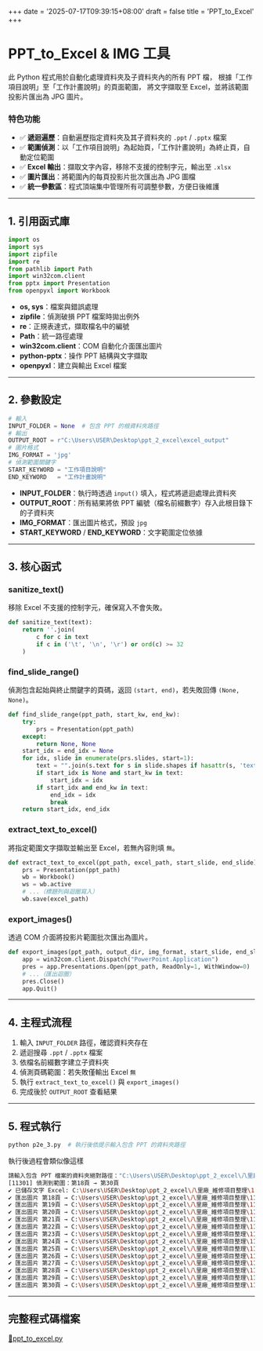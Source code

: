 +++
date = '2025-07-17T09:39:15+08:00'
draft = false
title = 'PPT_to_Excel'
+++
# PPT_to_Excel & IMG 工具
<!--more-->

此 Python 程式用於自動化處理資料夾及子資料夾內的所有 PPT 檔，
根據「工作項目說明」至「工作計畫說明」的頁面範圍，
將文字擷取至 Excel，並將該範圍投影片匯出為 JPG 圖片。

### 特色功能

- ✅ **遞迴遍歷**：自動遍歷指定資料夾及其子資料夾的 `.ppt` / `.pptx` 檔案
- ✅ **範圍偵測**：以「工作項目說明」為起始頁，「工作計畫說明」為終止頁，自動定位範圍
- ✅ **Excel 輸出**：擷取文字內容，移除不支援的控制字元，輸出至 `.xlsx`
- ✅ **圖片匯出**：將範圍內的每頁投影片批次匯出為 JPG 圖檔
- ✅ **統一參數區**：程式頂端集中管理所有可調整參數，方便日後維護

---

## 1. 引用函式庫

```python
import os
import sys
import zipfile
import re
from pathlib import Path
import win32com.client
from pptx import Presentation
from openpyxl import Workbook
```

- **os, sys**：檔案與錯誤處理
- **zipfile**：偵測破損 PPT 檔案時拋出例外
- **re**：正規表達式，擷取檔名中的編號
- **Path**：統一路徑處理
- **win32com.client**：COM 自動化介面匯出圖片
- **python-pptx**：操作 PPT 結構與文字擷取
- **openpyxl**：建立與輸出 Excel 檔案

---

## 2. 參數設定

```python
# 輸入
INPUT_FOLDER = None  # 包含 PPT 的根資料夾路徑
# 輸出
OUTPUT_ROOT = r"C:\Users\USER\Desktop\ppt_2_excel\excel_output"
# 圖片格式
IMG_FORMAT = 'jpg'
# 偵測範圍關鍵字
START_KEYWORD = "工作項目說明"
END_KEYWORD   = "工作計畫說明"
```

- **INPUT_FOLDER**：執行時透過 `input()` 填入，程式將遞迴處理此資料夾
- **OUTPUT_ROOT**：所有結果將依 PPT 編號（檔名前綴數字）存入此根目錄下的子資料夾
- **IMG_FORMAT**：匯出圖片格式，預設 `jpg`
- **START_KEYWORD** / **END_KEYWORD**：文字範圍定位依據

---

## 3. 核心函式

### sanitize_text()
移除 Excel 不支援的控制字元，確保寫入不會失敗。  
```python
def sanitize_text(text):
    return ''.join(
        c for c in text
        if c in ('\t', '\n', '\r') or ord(c) >= 32
    )
```

### find_slide_range()
偵測包含起始與終止關鍵字的頁碼，返回 `(start, end)`，若失敗回傳 `(None, None)`。
```python
def find_slide_range(ppt_path, start_kw, end_kw):
    try:
        prs = Presentation(ppt_path)
    except:
        return None, None
    start_idx = end_idx = None
    for idx, slide in enumerate(prs.slides, start=1):
        text = "".join(s.text for s in slide.shapes if hasattr(s, 'text'))
        if start_idx is None and start_kw in text:
            start_idx = idx
        if start_idx and end_kw in text:
            end_idx = idx
            break
    return start_idx, end_idx
```

### extract_text_to_excel()
將指定範圍文字擷取並輸出至 Excel，若無內容則填 `無`。
```python
def extract_text_to_excel(ppt_path, excel_path, start_slide, end_slide):
    prs = Presentation(ppt_path)
    wb = Workbook()
    ws = wb.active
    # ...（標題列與迴圈寫入）
    wb.save(excel_path)
```

### export_images()
透過 COM 介面將投影片範圍批次匯出為圖片。
```python
def export_images(ppt_path, output_dir, img_format, start_slide, end_slide):
    app = win32com.client.Dispatch("PowerPoint.Application")
    pres = app.Presentations.Open(ppt_path, ReadOnly=1, WithWindow=0)
    # ...（匯出迴圈）
    pres.Close()
    app.Quit()
```

---

## 4. 主程式流程

1. 輸入 `INPUT_FOLDER` 路徑，確認資料夾存在  
2. 遞迴搜尋 `.ppt` / `.pptx` 檔案  
3. 依檔名前綴數字建立子資料夾  
4. 偵測頁碼範圍：若失敗僅輸出 Excel `無`  
5. 執行 `extract_text_to_excel()` 與 `export_images()`  
6. 完成後於 `OUTPUT_ROOT` 查看結果

---

## 5. 程式執行

```bash
python p2e_3.py  # 執行後依提示輸入包含 PPT 的資料夾路徑
```
執行後過程會類似像這樣
```bash
請輸入包含 PPT 檔案的資料夾絕對路徑："C:\Users\USER\Desktop\ppt_2_excel\八里廠ppt"
[11301] 偵測到範圍：第18頁 → 第30頁
✔ 已儲存文字 Excel: C:\Users\USER\Desktop\ppt_2_excel\八里廠_維修項目整理\11301\11301.xlsx
✔ 匯出圖片 第18頁 → C:\Users\USER\Desktop\ppt_2_excel\八里廠_維修項目整理\11301\slide_18.jpg
✔ 匯出圖片 第19頁 → C:\Users\USER\Desktop\ppt_2_excel\八里廠_維修項目整理\11301\slide_19.jpg
✔ 匯出圖片 第20頁 → C:\Users\USER\Desktop\ppt_2_excel\八里廠_維修項目整理\11301\slide_20.jpg
✔ 匯出圖片 第21頁 → C:\Users\USER\Desktop\ppt_2_excel\八里廠_維修項目整理\11301\slide_21.jpg
✔ 匯出圖片 第22頁 → C:\Users\USER\Desktop\ppt_2_excel\八里廠_維修項目整理\11301\slide_22.jpg
✔ 匯出圖片 第23頁 → C:\Users\USER\Desktop\ppt_2_excel\八里廠_維修項目整理\11301\slide_23.jpg
✔ 匯出圖片 第24頁 → C:\Users\USER\Desktop\ppt_2_excel\八里廠_維修項目整理\11301\slide_24.jpg
✔ 匯出圖片 第25頁 → C:\Users\USER\Desktop\ppt_2_excel\八里廠_維修項目整理\11301\slide_25.jpg
✔ 匯出圖片 第26頁 → C:\Users\USER\Desktop\ppt_2_excel\八里廠_維修項目整理\11301\slide_26.jpg
✔ 匯出圖片 第27頁 → C:\Users\USER\Desktop\ppt_2_excel\八里廠_維修項目整理\11301\slide_27.jpg
✔ 匯出圖片 第28頁 → C:\Users\USER\Desktop\ppt_2_excel\八里廠_維修項目整理\11301\slide_28.jpg
✔ 匯出圖片 第29頁 → C:\Users\USER\Desktop\ppt_2_excel\八里廠_維修項目整理\11301\slide_29.jpg
✔ 匯出圖片 第30頁 → C:\Users\USER\Desktop\ppt_2_excel\八里廠_維修項目整理\11301\slide_30.jpg
```
---

## 完整程式碼檔案
[🔗ppt_to_excel.py]()
